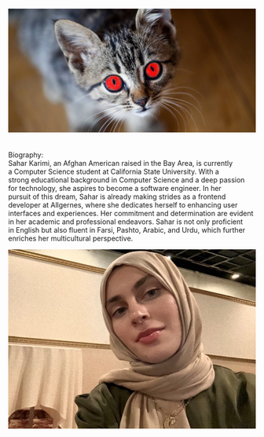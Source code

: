 ![](Images/Thinking-of-getting-a-cat.jpg)
<br>
<br>
<br>
Biography:
<br>
Sahar Karimi, an Afghan American raised in the Bay Area, is currently
<br>
a Computer Science student at California State University. With a 
<br>
strong educational background in Computer Science and a deep passion 
<br>
for technology, she aspires to become a software engineer. In her
<br>
pursuit of this dream, Sahar is already making strides as a frontend 
<br>
developer at Allgernes, where she dedicates herself to enhancing user 
<br>
interfaces and experiences. Her commitment and determination are evident
<br>
in her academic and professional endeavors. Sahar is not only proficient 
<br>
in English but also fluent in Farsi, Pashto, Arabic, and Urdu, which further 
<br>
enriches her multicultural perspective.

![](Images/SaharKarimi.jpg)
